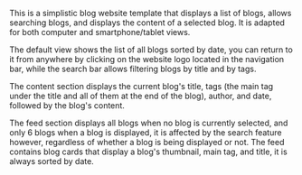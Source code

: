 This is a simplistic blog website template that displays a list of blogs, allows searching blogs, and displays the content of a selected blog. It is adapted for both computer and smartphone/tablet views.

The default view shows the list of all blogs sorted by date, you can return to it from anywhere by clicking on the website logo located in the navigation bar, while the search bar allows filtering blogs by title and by tags.

The content section displays the current blog's title, tags (the main tag under the title and all of them at the end of the blog), author, and date, followed by the blog's content.

The feed section displays all blogs when no blog is currently selected, and only 6 blogs when a blog is displayed, it is affected by the search feature however, regardless of whether a blog is being displayed or not. The feed contains blog cards that display a blog's thumbnail, main tag, and title, it is always sorted by date.